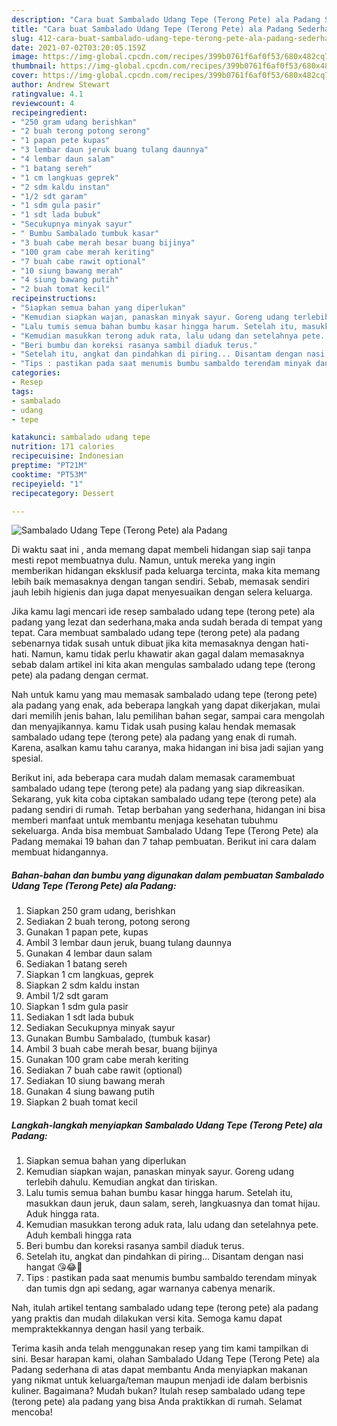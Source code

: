 ```yaml
---
description: "Cara buat Sambalado Udang Tepe (Terong Pete) ala Padang Sederhana dan Mudah Dibuat"
title: "Cara buat Sambalado Udang Tepe (Terong Pete) ala Padang Sederhana dan Mudah Dibuat"
slug: 412-cara-buat-sambalado-udang-tepe-terong-pete-ala-padang-sederhana-dan-mudah-dibuat
date: 2021-07-02T03:20:05.159Z
image: https://img-global.cpcdn.com/recipes/399b0761f6af0f53/680x482cq70/sambalado-udang-tepe-terong-pete-ala-padang-foto-resep-utama.jpg
thumbnail: https://img-global.cpcdn.com/recipes/399b0761f6af0f53/680x482cq70/sambalado-udang-tepe-terong-pete-ala-padang-foto-resep-utama.jpg
cover: https://img-global.cpcdn.com/recipes/399b0761f6af0f53/680x482cq70/sambalado-udang-tepe-terong-pete-ala-padang-foto-resep-utama.jpg
author: Andrew Stewart
ratingvalue: 4.1
reviewcount: 4
recipeingredient:
- "250 gram udang berishkan"
- "2 buah terong potong serong"
- "1 papan pete kupas"
- "3 lembar daun jeruk buang tulang daunnya"
- "4 lembar daun salam"
- "1 batang sereh"
- "1 cm langkuas geprek"
- "2 sdm kaldu instan"
- "1/2 sdt garam"
- "1 sdm gula pasir"
- "1 sdt lada bubuk"
- "Secukupnya minyak sayur"
- " Bumbu Sambalado tumbuk kasar"
- "3 buah cabe merah besar buang bijinya"
- "100 gram cabe merah keriting"
- "7 buah cabe rawit optional"
- "10 siung bawang merah"
- "4 siung bawang putih"
- "2 buah tomat kecil"
recipeinstructions:
- "Siapkan semua bahan yang diperlukan"
- "Kemudian siapkan wajan, panaskan minyak sayur. Goreng udang terlebih dahulu. Kemudian angkat dan tiriskan."
- "Lalu tumis semua bahan bumbu kasar hingga harum. Setelah itu, masukkan daun jeruk, daun salam, sereh, langkuasnya dan tomat hijau. Aduk hingga rata."
- "Kemudian masukkan terong aduk rata, lalu udang dan setelahnya pete. Aduh kembali hingga rata"
- "Beri bumbu dan koreksi rasanya sambil diaduk terus."
- "Setelah itu, angkat dan pindahkan di piring... Disantam dengan nasi hangat 😘😂🤤"
- "Tips : pastikan pada saat menumis bumbu sambaldo terendam minyak dan tumis dgn api sedang, agar warnanya cabenya menarik."
categories:
- Resep
tags:
- sambalado
- udang
- tepe

katakunci: sambalado udang tepe 
nutrition: 171 calories
recipecuisine: Indonesian
preptime: "PT21M"
cooktime: "PT53M"
recipeyield: "1"
recipecategory: Dessert

---
```



![Sambalado Udang Tepe (Terong Pete) ala Padang](https://img-global.cpcdn.com/recipes/399b0761f6af0f53/680x482cq70/sambalado-udang-tepe-terong-pete-ala-padang-foto-resep-utama.jpg)

Di waktu  saat ini , anda memang dapat membeli hidangan siap saji tanpa mesti repot membuatnya dulu. Namun, untuk mereka yang ingin memberikan hidangan eksklusif pada keluarga tercinta, maka kita memang lebih baik memasaknya dengan tangan sendiri. Sebab, memasak sendiri jauh lebih higienis dan juga dapat menyesuaikan dengan selera keluarga.

Jika kamu lagi mencari ide resep sambalado udang tepe (terong pete) ala padang yang lezat dan sederhana,maka anda sudah berada di tempat yang tepat. Cara membuat sambalado udang tepe (terong pete) ala padang  sebenarnya tidak susah untuk dibuat jika kita memasaknya dengan hati-hati. Namun, kamu tidak perlu khawatir akan gagal dalam memasaknya 
sebab dalam artikel ini kita akan mengulas sambalado udang tepe (terong pete) ala padang dengan cermat.  



Nah untuk kamu yang mau memasak sambalado udang tepe (terong pete) ala padang yang enak, ada beberapa langkah yang dapat dikerjakan, mulai dari memilih jenis bahan, lalu pemilihan bahan segar, sampai cara mengolah dan menyajikannya. kamu Tidak usah pusing kalau hendak memasak sambalado udang tepe (terong pete) ala padang yang enak di rumah. Karena, asalkan kamu  tahu caranya, maka hidangan ini bisa jadi sajian yang spesial.

Berikut ini, ada beberapa cara mudah dalam memasak caramembuat sambalado udang tepe (terong pete) ala padang yang siap dikreasikan. Sekarang, yuk kita coba ciptakan sambalado udang tepe (terong pete) ala padang sendiri di rumah. Tetap berbahan yang sederhana, hidangan ini bisa memberi manfaat untuk membantu menjaga kesehatan tubuhmu sekeluarga. Anda bisa membuat Sambalado Udang Tepe (Terong Pete) ala Padang memakai 19 bahan dan 7 tahap pembuatan. Berikut ini cara dalam membuat hidangannya.

<!--inarticleads1-->

##### Bahan-bahan dan bumbu yang digunakan dalam pembuatan Sambalado Udang Tepe (Terong Pete) ala Padang:

1. Siapkan 250 gram udang, berishkan
1. Sediakan 2 buah terong, potong serong
1. Gunakan 1 papan pete, kupas
1. Ambil 3 lembar daun jeruk, buang tulang daunnya
1. Gunakan 4 lembar daun salam
1. Sediakan 1 batang sereh
1. Siapkan 1 cm langkuas, geprek
1. Siapkan 2 sdm kaldu instan
1. Ambil 1/2 sdt garam
1. Siapkan 1 sdm gula pasir
1. Sediakan 1 sdt lada bubuk
1. Sediakan Secukupnya minyak sayur
1. Gunakan  Bumbu Sambalado, (tumbuk kasar)
1. Ambil 3 buah cabe merah besar, buang bijinya
1. Gunakan 100 gram cabe merah keriting
1. Sediakan 7 buah cabe rawit (optional)
1. Sediakan 10 siung bawang merah
1. Gunakan 4 siung bawang putih
1. Siapkan 2 buah tomat kecil




<!--inarticleads2-->

##### Langkah-langkah menyiapkan Sambalado Udang Tepe (Terong Pete) ala Padang:

1. Siapkan semua bahan yang diperlukan
1. Kemudian siapkan wajan, panaskan minyak sayur. Goreng udang terlebih dahulu. Kemudian angkat dan tiriskan.
1. Lalu tumis semua bahan bumbu kasar hingga harum. Setelah itu, masukkan daun jeruk, daun salam, sereh, langkuasnya dan tomat hijau. Aduk hingga rata.
1. Kemudian masukkan terong aduk rata, lalu udang dan setelahnya pete. Aduh kembali hingga rata
1. Beri bumbu dan koreksi rasanya sambil diaduk terus.
1. Setelah itu, angkat dan pindahkan di piring... Disantam dengan nasi hangat 😘😂🤤
1. Tips : pastikan pada saat menumis bumbu sambaldo terendam minyak dan tumis dgn api sedang, agar warnanya cabenya menarik.




Nah, itulah artikel tentang  sambalado udang tepe (terong pete) ala padang  yang praktis dan mudah dilakukan versi kita. Semoga kamu dapat mempraktekkannya dengan hasil yang terbaik. 

Terima kasih anda telah menggunakan resep yang tim kami tampilkan di sini. Besar harapan kami, olahan  Sambalado Udang Tepe (Terong Pete) ala Padang sederhana di atas dapat membantu Anda menyiapkan makanan yang nikmat untuk keluarga/teman maupun menjadi ide dalam berbisnis kuliner. Bagaimana? Mudah bukan? Itulah resep sambalado udang tepe (terong pete) ala padang yang bisa Anda praktikkan di rumah. Selamat mencoba!

